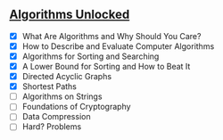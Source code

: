 
## [Algorithms Unlocked](https://mitpress.mit.edu/books/algorithms-unlocked)

- [x] What Are Algorithms and Why Should You Care?
- [x] How to Describe and Evaluate Computer Algorithms
- [x] Algorithms for Sorting and Searching
- [x] A Lower Bound for Sorting and How to Beat It
- [x] Directed Acyclic Graphs
- [x] Shortest Paths
- [ ] Algorithms on Strings
- [ ] Foundations of Cryptography
- [ ] Data Compression
- [ ] Hard? Problems
